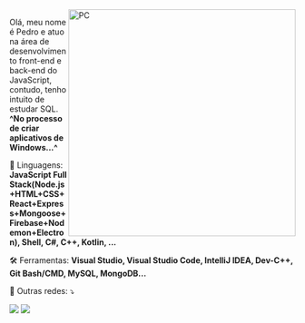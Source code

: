<img src="https://raw.githubusercontent.com/MicaelliMedeiros/micaellimedeiros/master/image/computer-illustration.png" min-width="400px" max-width="400px" width="400px" align="right" alt="PC">

<p align="left"> 
  Olá, meu nome é Pedro e atuo na área de desenvolvimento front-end e back-end do JavaScript, contudo, tenho intuito de estudar SQL.<br>
  <strong>^No processo de criar aplicativos de Windows...^</strong>
</p>

<p align="left">
  💼 Linguagens: <strong>JavaScript Full Stack(Node.js+HTML+CSS+React+Express+Mongoose+Firebase+Nodemon+Electron), Shell, C#, C++, Kotlin, ...</strong>
</p>

<p align="left">
 🛠 Ferramentas: <strong>Visual Studio, Visual Studio Code, IntelliJ IDEA, Dev-C++, Git Bash/CMD, MySQL, MongoDB...</strong>
</p>

<p align="left">
  💌 Outras redes: ⤵️
</p>

<p align="left">
  <a href="https://api.whatsapp.com/send?phone=55799989109211&text=Oi" alt="WhatsApp">
  <img src="https://img.shields.io/badge/-WhatsApp-25d366?style=flat-square&labelColor=25d366&logo=whatsapp&logoColor=white&link=https://api.whatsapp.com/send?phone=55799989109211&text=Oi"/></a>
  
  <a href="https://instagram.com/opfranca" alt="Instagram">
  <img src="https://img.shields.io/badge/-Instagram-DF0174?style=flat-square&labelColor=DF0174&logo=instagram&logoColor=white&link=https://instagram.com/opfranca"/></a>
</p>  
